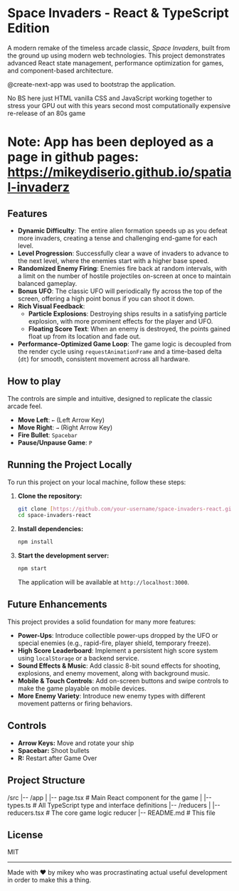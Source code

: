 # Space Invaders - React & TypeScript Edition

A modern remake of the timeless arcade classic, *Space Invaders*, built from the ground up using modern web technologies. This project demonstrates advanced React state management, performance optimization for games, and component-based architecture.

@create-next-app was used to bootstrap the application.

No BS here just HTML vanilla CSS and JavaScript working together to stress your GPU out with this years second most computationally expensive re-release of an 80s game

# Note: App has been deployed as a page in github pages: https://mikeydiserio.github.io/spatial-invaderz

## Features

* **Dynamic Difficulty**: The entire alien formation speeds up as you defeat more invaders, creating a tense and challenging end-game for each level.
* **Level Progression**: Successfully clear a wave of invaders to advance to the next level, where the enemies start with a higher base speed.
* **Randomized Enemy Firing**: Enemies fire back at random intervals, with a limit on the number of hostile projectiles on-screen at once to maintain balanced gameplay.
* **Bonus UFO**: The classic UFO will periodically fly across the top of the screen, offering a high point bonus if you can shoot it down.
* **Rich Visual Feedback**:
    * **Particle Explosions**: Destroying ships results in a satisfying particle explosion, with more prominent effects for the player and UFO.
    * **Floating Score Text**: When an enemy is destroyed, the points gained float up from its location and fade out.
* **Performance-Optimized Game Loop**: The game logic is decoupled from the render cycle using `requestAnimationFrame` and a time-based delta (`dt`) for smooth, consistent movement across all hardware.

## How to play
The controls are simple and intuitive, designed to replicate the classic arcade feel.

* **Move Left**: `←` (Left Arrow Key)
* **Move Right**: `→` (Right Arrow Key)
* **Fire Bullet**: `Spacebar`
* **Pause/Unpause Game**: `P`


## Running the Project Locally

To run this project on your local machine, follow these steps:

1.  **Clone the repository:**
    ```bash
    git clone [https://github.com/your-username/space-invaders-react.git](https://github.com/your-username/space-invaders-react.git)
    cd space-invaders-react
    ```

2.  **Install dependencies:**
    ```bash
    npm install
    ```

3.  **Start the development server:**
    ```bash
    npm start
    ```
    The application will be available at `http://localhost:3000`.

## Future Enhancements

This project provides a solid foundation for many more features:

* **Power-Ups**: Introduce collectible power-ups dropped by the UFO or special enemies (e.g., rapid-fire, player shield, temporary freeze).
* **High Score Leaderboard**: Implement a persistent high score system using `localStorage` or a backend service.
* **Sound Effects & Music**: Add classic 8-bit sound effects for shooting, explosions, and enemy movement, along with background music.
* **Mobile & Touch Controls**: Add on-screen buttons and swipe controls to make the game playable on mobile devices.
* **More Enemy Variety**: Introduce new enemy types with different movement patterns or firing behaviors.

## Controls

- **Arrow Keys:** Move and rotate your ship
- **Spacebar:** Shoot bullets
- **R:** Restart after Game Over

## Project Structure

/src
|-- /app
|   |-- page.tsx             # Main React component for the game
|   |-- types.ts             # All TypeScript type and interface definitions
|-- /reducers
|   |-- reducers.tsx         # The core game logic reducer
|-- README.md                # This file

## License

MIT

---

Made with ❤️  by mikey who was procrastinating actual useful development in order to make this a thing.
